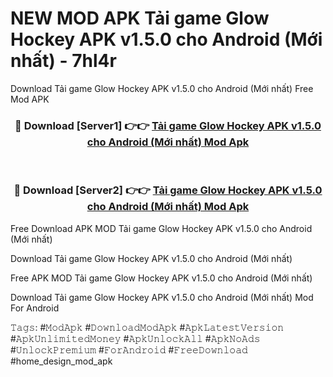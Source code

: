 # NEW MOD APK Tải game Glow Hockey APK v1.5.0 cho Android (Mới nhất) - 7hl4r
Download Tải game Glow Hockey APK v1.5.0 cho Android (Mới nhất) Free Mod APK

<div align="center">
<h3>🔴 Download [Server1] 👉👉 <a href="https://apk-comot.site?title=Tải_game_Glow_Hockey_APK_v1.5.0_cho_Android_(Mới_nhất)">Tải game Glow Hockey APK v1.5.0 cho Android (Mới nhất) Mod Apk</a></h3><br>

<h3>🔴 Download [Server2] 👉👉 <a href="https://apk-comot.site?title=Tải_game_Glow_Hockey_APK_v1.5.0_cho_Android_(Mới_nhất)">Tải game Glow Hockey APK v1.5.0 cho Android (Mới nhất) Mod Apk</a></h3>
</div>


Free Download APK MOD Tải game Glow Hockey APK v1.5.0 cho Android (Mới nhất)

Download Tải game Glow Hockey APK v1.5.0 cho Android (Mới nhất) 

Free APK MOD Tải game Glow Hockey APK v1.5.0 cho Android (Mới nhất) 

Download Tải game Glow Hockey APK v1.5.0 cho Android (Mới nhất) Mod For Android

𝚃𝚊𝚐𝚜: #𝙼𝚘𝚍𝙰𝚙𝚔 #𝙳𝚘𝚠𝚗𝚕𝚘𝚊𝚍𝙼𝚘𝚍𝙰𝚙𝚔 #𝙰𝚙𝚔𝙻𝚊𝚝𝚎𝚜𝚝𝚅𝚎𝚛𝚜𝚒𝚘𝚗 #𝙰𝚙𝚔𝚄𝚗𝚕𝚒𝚖𝚒𝚝𝚎𝚍𝙼𝚘𝚗𝚎𝚢 #𝙰𝚙𝚔𝚄𝚗𝚕𝚘𝚌𝚔𝙰𝚕𝚕 #𝙰𝚙𝚔𝙽𝚘𝙰𝚍𝚜 #𝚄𝚗𝚕𝚘𝚌𝚔𝙿𝚛𝚎𝚖𝚒𝚞𝚖 #𝙵𝚘𝚛𝙰𝚗𝚍𝚛𝚘𝚒𝚍 #𝙵𝚛𝚎𝚎𝙳𝚘𝚠𝚗𝚕𝚘𝚊𝚍 #home_design_mod_apk
